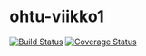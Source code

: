 # ohtu-viikko1
[![Build Status](https://travis-ci.org/durak/ohtu-viikko1.svg?branch=master)](https://travis-ci.org/durak/ohtu-viikko1)
[![Coverage Status](https://coveralls.io/repos/github/durak/ohtu-viikko1/badge.svg?branch=master)](https://coveralls.io/github/durak/ohtu-viikko1?branch=master)

